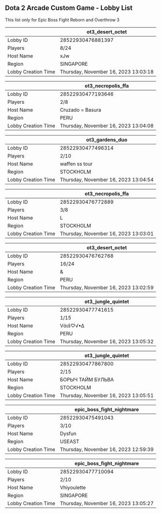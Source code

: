 ## Dota 2 Arcade Custom Game - Lobby List

This list only for Epic Boss Fight Reborn and Overthrow 3

|  | ot3_desert_octet |
| ------ | ------ |
| Lobby ID | 28522930476881397 |
| Players | 8/24 |
| Host Name | xJw |
| Region | SINGAPORE |
| Lobby Creation Time | Thursday, November 16, 2023 13:03:18 |


|  | ot3_necropolis_ffa |
| ------ | ------ |
| Lobby ID | 28522930477193646 |
| Players | 2/8 |
| Host Name | Cruzado = Basura |
| Region | PERU |
| Lobby Creation Time | Thursday, November 16, 2023 13:04:08 |


|  | ot3_gardens_duo |
| ------ | ------ |
| Lobby ID | 28522930477496314 |
| Players | 2/10 |
| Host Name | waffen ss tour |
| Region | STOCKHOLM |
| Lobby Creation Time | Thursday, November 16, 2023 13:04:54 |


|  | ot3_necropolis_ffa |
| ------ | ------ |
| Lobby ID | 28522930476772889 |
| Players | 3/8 |
| Host Name | L |
| Region | STOCKHOLM |
| Lobby Creation Time | Thursday, November 16, 2023 13:03:01 |


|  | ot3_desert_octet |
| ------ | ------ |
| Lobby ID | 28522930476762768 |
| Players | 16/24 |
| Host Name | & |
| Region | PERU |
| Lobby Creation Time | Thursday, November 16, 2023 13:02:59 |


|  | ot3_jungle_quintet |
| ------ | ------ |
| Lobby ID | 28522930477741615 |
| Players | 1/15 |
| Host Name | Vάιŝ♡√•∆ |
| Region | PERU |
| Lobby Creation Time | Thursday, November 16, 2023 13:05:32 |


|  | ot3_jungle_quintet |
| ------ | ------ |
| Lobby ID | 28522930477867800 |
| Players | 2/15 |
| Host Name | БОРЫЧ ТАЙМ БУЛЬВА |
| Region | STOCKHOLM |
| Lobby Creation Time | Thursday, November 16, 2023 13:05:51 |


|  | epic_boss_fight_nightmare |
| ------ | ------ |
| Lobby ID | 28522930475491043 |
| Players | 3/10 |
| Host Name | Dysfun |
| Region | USEAST |
| Lobby Creation Time | Thursday, November 16, 2023 12:59:39 |


|  | epic_boss_fight_nightmare |
| ------ | ------ |
| Lobby ID | 28522930477710094 |
| Players | 2/10 |
| Host Name | Vhiyoulette |
| Region | SINGAPORE |
| Lobby Creation Time | Thursday, November 16, 2023 13:05:27 |



